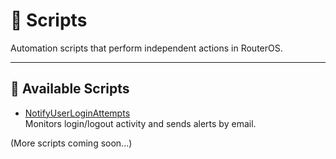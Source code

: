 # 🔧 Scripts

Automation scripts that perform independent actions in RouterOS.

---

## 📜 Available Scripts

- [NotifyUserLoginAttempts](./NotifyUserLoginAttempts/README.md)  
  Monitors login/logout activity and sends alerts by email.

(More scripts coming soon...)

